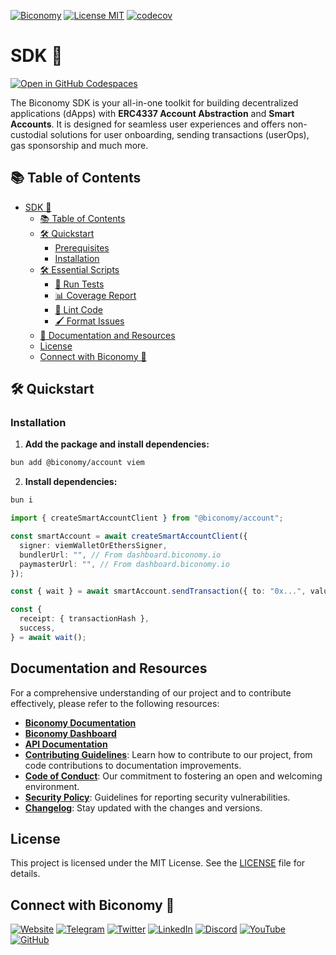 [![Biconomy](https://img.shields.io/badge/Made_with_%F0%9F%8D%8A_by-Biconomy-ff4e17?style=flat)](https://biconomy.io) [![License MIT](https://img.shields.io/badge/License-MIT-blue?&style=flat)](./LICENSE) [![codecov](https://codecov.io/gh/bcnmy/biconomy-client-sdk/graph/badge.svg?token=DTdIR5aBDA)](https://codecov.io/gh/bcnmy/biconomy-client-sdk)

# SDK 🚀

[![Open in GitHub Codespaces](https://github.com/codespaces/badge.svg)](https://codespaces.new/bcnmy/biconomy-client-sdk)

The Biconomy SDK is your all-in-one toolkit for building decentralized applications (dApps) with **ERC4337 Account Abstraction** and **Smart Accounts**. It is designed for seamless user experiences and offers non-custodial solutions for user onboarding, sending transactions (userOps), gas sponsorship and much more.

## 📚 Table of Contents

- [SDK 🚀](#sdk-)
  - [📚 Table of Contents](#-table-of-contents)
  - [🛠️ Quickstart](#-quickstart)
    - [Prerequisites](#prerequisites)
    - [Installation](#installation)
  - [🛠️ Essential Scripts](#️-essential-scripts)
    - [🧪 Run Tests](#-run-tests)
    - [📊 Coverage Report](#-coverage-report)
    - [🎨 Lint Code](#-lint-code)
    - [🖌️ Format Issues](#️-auto-fix-linting-issues)
  - [📄 Documentation and Resources](#-documentation-and-resources)
  - [License](#license)
  - [Connect with Biconomy 🍊](#connect-with-biconomy-🍊)

## 🛠️ Quickstart

### Installation

1. **Add the package and install dependencies:**

```bash
bun add @biconomy/account viem
```

2. **Install dependencies:**

```bash
bun i
```

```typescript
import { createSmartAccountClient } from "@biconomy/account";

const smartAccount = await createSmartAccountClient({
  signer: viemWalletOrEthersSigner,
  bundlerUrl: "", // From dashboard.biconomy.io
  paymasterUrl: "", // From dashboard.biconomy.io
});

const { wait } = await smartAccount.sendTransaction({ to: "0x...", value: 1 });

const {
  receipt: { transactionHash },
  success,
} = await wait();
```

## Documentation and Resources

For a comprehensive understanding of our project and to contribute effectively, please refer to the following resources:

- [**Biconomy Documentation**](https://docs.biconomy.io)
- [**Biconomy Dashboard**](https://dashboard.biconomy.io)
- [**API Documentation**](https://bcnmy.github.io/biconomy-client-sdk)
- [**Contributing Guidelines**](./CONTRIBUTING.md): Learn how to contribute to our project, from code contributions to documentation improvements.
- [**Code of Conduct**](./CODE_OF_CONDUCT.md): Our commitment to fostering an open and welcoming environment.
- [**Security Policy**](./SECURITY.md): Guidelines for reporting security vulnerabilities.
- [**Changelog**](./CHANGELOG.md): Stay updated with the changes and versions.

## License

This project is licensed under the MIT License. See the [LICENSE](./LICENSE) file for details.

## Connect with Biconomy 🍊

[![Website](https://img.shields.io/badge/🍊-Website-ff4e17?style=for-the-badge&logoColor=white)](https://biconomy.io) [![Telegram](https://img.shields.io/badge/Telegram-2CA5E0?style=for-the-badge&logo=telegram&logoColor=white)](https://t.me/biconomy) [![Twitter](https://img.shields.io/badge/Twitter-1DA1F2?style=for-the-badge&logo=twitter&logoColor=white)](https://twitter.com/biconomy) [![LinkedIn](https://img.shields.io/badge/LinkedIn-0077B5?style=for-the-badge&logo=linkedin&logoColor=white)](https://www.linkedin.com/company/biconomy) [![Discord](https://img.shields.io/badge/Discord-7289DA?style=for-the-badge&logo=discord&logoColor=white)](https://discord.gg/biconomy) [![YouTube](https://img.shields.io/badge/YouTube-FF0000?style=for-the-badge&logo=youtube&logoColor=white)](https://www.youtube.com/channel/UC0CtA-Dw9yg-ENgav_VYjRw) [![GitHub](https://img.shields.io/badge/GitHub-181717?style=for-the-badge&logo=github&logoColor=white)](https://github.com/bcnmy/)
